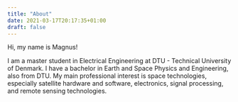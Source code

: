 ```yaml
---
title: "About"
date: 2021-03-17T20:17:35+01:00
draft: false
---
```


Hi, my name is Magnus!

I am a master student in Electrical Engineering at DTU - Technical University of Denmark. I have a bachelor in Earth and Space Physics and Engineering, also from DTU.
My main professional interest is space technologies, especially satellite hardware and software,  electronics, signal processing, and remote sensing technologies.

